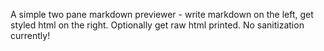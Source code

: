A simple two pane markdown previewer - write markdown on the left, get styled html on the right. Optionally get raw html printed. No sanitization currently!